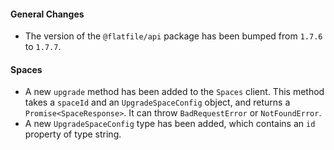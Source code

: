 #### General Changes

- The version of the `@flatfile/api` package has been bumped from `1.7.6` to `1.7.7`.

#### Spaces

- A new `upgrade` method has been added to the `Spaces` client. This method takes a `spaceId` and an `UpgradeSpaceConfig` object, and returns a `Promise<SpaceResponse>`. It can throw `BadRequestError` or `NotFoundError`.
- A new `UpgradeSpaceConfig` type has been added, which contains an `id` property of type string.